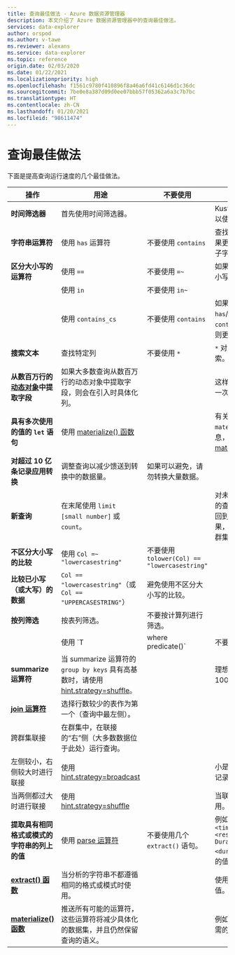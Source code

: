 ```yaml
---
title: 查询最佳做法 - Azure 数据资源管理器
description: 本文介绍了 Azure 数据资源管理器中的查询最佳做法。
services: data-explorer
author: orspod
ms.author: v-tawe
ms.reviewer: alexans
ms.service: data-explorer
ms.topic: reference
origin.date: 02/03/2020
ms.date: 01/22/2021
ms.localizationpriority: high
ms.openlocfilehash: f1561c9780f410896f8a46a6fd41c6146d1c36dc
ms.sourcegitcommit: 7be0e8a387d09d0ee07bbb57f05362a6a3c7b7bc
ms.translationtype: HT
ms.contentlocale: zh-CN
ms.lasthandoff: 01/20/2021
ms.locfileid: "98611474"
---
```

# <a name="query-best-practices"></a>查询最佳做法

下面是提高查询运行速度的几个最佳做法。

|操作  |用途  |不要使用  |注释  |
|---------|---------|---------|---------|
| **时间筛选器** | 首先使用时间筛选器。 ||Kusto 经过高度优化，可以使用时间筛选器。| 
|**字符串运算符**      | 使用 `has` 运算符     | 不要使用 `contains`     | 查找完整标记时，`has` 效果更好，因为它不会查找子字符串。   |
|**区分大小写的运算符**     |  使用 `==`       | 不要使用 `=~`       |  如果可能，请使用区分大小写的运算符。       |
| | 使用 `in` | 不要使用 `in~`|
|  | 使用 `contains_cs`         | 不要使用 `contains`        | 如果可以使用 `has`/`has_cs` 而不使用 `contains`/`contains_cs`，则更好。 |
| **搜索文本**    |    查找特定列     |    不要使用 `*`    |   `*` 对所有列执行全文搜索。    |
| **从数百万行的 [动态对象](./scalar-data-types/dynamic.md)中提取字段**    |  如果大多数查询从数百万行的动态对象中提取字段，则会在引入时具体化列。      |         | 这样，只需为列提取付费一次。    |
| **具有多次使用的值的 `let` 语句** | 使用 [materialize() 函数](./materializefunction.md) |  |   有关如何使用 `materialize()` 的详细信息，请参阅 [materialize()](materializefunction.md)。|
| **对超过 10 亿条记录应用转换**| 调整查询以减少馈送到转换中的数据量。| 如果可以避免，请勿转换大量数据。 | |
| **新查询** | 在末尾使用 `limit [small number]` 或 `count`。 | |     对未知数据集运行未绑定的查询，可能会产生要返回到客户端的 GB 级结果，从而导致响应缓慢和群集忙碌。|
| **不区分大小写的比较** | 使用 `Col =~ "lowercasestring"` | 不要使用 `tolower(Col) == "lowercasestring"` |
| **比较已小写（或大写）的数据** | `Col == "lowercasestring"`（或 `Col == "UPPERCASESTRING"`） | 避免使用不区分大小写的比较。||
| **按列筛选** |  按表列筛选。|不要按计算列进行筛选。 | |
| | 使用 `T | where predicate(<expression>)` | 不要使用 `T | extend _value = <expression> | where predicate(_value)` ||
| **summarize 运算符** |  当 summarize 运算符的 `group by keys` 具有高基数时，请使用 [hint.strategy=shuffle](./shufflequery.md)。 | | 理想情况下，高基数高于 100 万。|
|**[join 运算符](./joinoperator.md)** | 选择行数较少的表作为第一个（查询中最左侧）。 ||
| 跨群集联接 |在群集中，在联接的“右”侧（大多数数据位于此处）运行查询。 ||
|左侧较小，右侧较大时进行联接 | 使用 [hint.strategy=broadcast](./broadcastjoin.md) || 小是指最多 100,000 条记录。 |
|当两侧都过大时进行联接 | 使用 [hint.strategy=shuffle](./shufflequery.md) || 当联接键具有高基数时使用。|
|**提取具有相同格式或模式的字符串的列上的值**|  使用 [parse 运算符](./parseoperator.md) | 不要使用几个 `extract()` 语句。  | 例如，像 `"Time = <time>, ResourceId = <resourceId>, Duration = <duration>, ...."` 这样的值
|**[extract() 函数](./extractfunction.md)**| 当分析的字符串不都遵循相同的格式或模式时使用。| |使用 REGEX 提取所需的值。|
| **[materialize() 函数](./materializefunction.md)** | 推送所有可能的运算符，这些运算符将减少具体化的数据集，并且仍然保留查询的语义。 | |例如，筛选器或仅项目所需的列。

